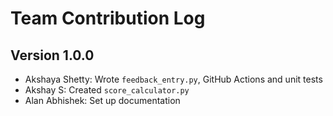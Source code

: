 # Team Contribution Log

## Version 1.0.0

- Akshaya Shetty: Wrote `feedback_entry.py`, GitHub Actions and unit tests
- Akshay S: Created `score_calculator.py` 
- Alan Abhishek: Set up documentation
